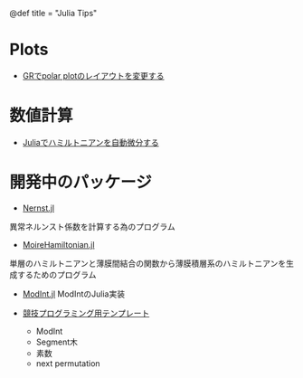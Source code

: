 @def title = "Julia Tips"

# Plots
- [GRでpolar plotのレイアウトを変更する](/JuliaTips/20210904/)

# 数値計算
- [Juliaでハミルトニアンを自動微分する](/JuliaTips/20210907/)

# 開発中のパッケージ
- [Nernst.jl](https://github.com/MaoYoshii/Nernst.jl)

 異常ネルンスト係数を計算する為のプログラム
- [MoireHamiltonian.jl](https://github.com/MaoYoshii/MoireHamiltonian.jl)

単層のハミルトニアンと薄膜間結合の関数から薄膜積層系のハミルトニアンを生成するためのプログラム

- [ModInt.jl](https://github.com/MaoYoshii/ModInt)
ModIntのJulia実装

- [競技プログラミング用テンプレート](https://github.com/MaoYoshii/CPT)
    - ModInt
    - Segment木
    - 素数
    - next permutation